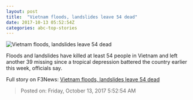 ```yaml
---
layout: post
title:  "Vietnam floods, landslides leave 54 dead"
date: 2017-10-13 05:52:54Z
categories: abc-top-stories
---
```


![Vietnam floods, landslides leave 54 dead](http://www.abc.net.au/news/image/9048246-1x1-700x700.jpg)

Floods and landslides have killed at least 54 people in Vietnam and left another 39 missing since a tropical depression battered the country earlier this week, officials say.


Full story on F3News: [Vietnam floods, landslides leave 54 dead](http://www.f3nws.com/n/GuxzR)

> Posted on: Friday, October 13, 2017 5:52:54 AM
